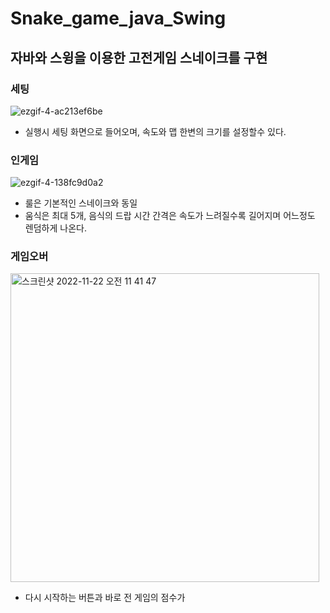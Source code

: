 # Snake_game_java_Swing


## 자바와 스윙을 이용한 고전게임 스네이크를 구현

### 세팅

![ezgif-4-ac213ef6be](https://user-images.githubusercontent.com/104889277/203208046-7810bb86-b48b-4dda-80d8-2d930a41b33f.gif)

- 실행시 세팅 화면으로 들어오며, 속도와 맵 한변의 크기를 설정할수 있다.

### 인게임

![ezgif-4-138fc9d0a2](https://user-images.githubusercontent.com/104889277/203208139-480f96ad-d772-41ef-b137-d62687a1d0ed.gif)

- 룰은 기본적인 스네이크와 동일
- 움식은 최대 5개, 음식의 드랍 시간 간격은 속도가 느려질수록 길어지며 어느정도 렌덤하게 나온다.

### 게임오버

<img width="494" alt="스크린샷 2022-11-22 오전 11 41 47" src="https://user-images.githubusercontent.com/104889277/203208401-2b92fe90-39ce-4d2d-960a-a0d5685796f0.png">

- 다시 시작하는 버튼과 바로 전 게임의 점수가 
